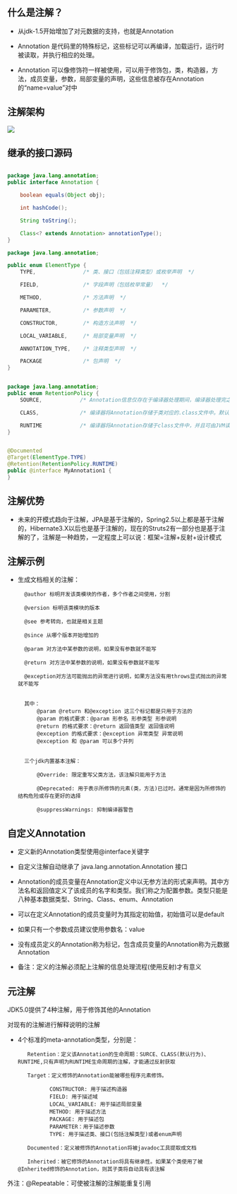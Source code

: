 ## 什么是注解？
- 从jdk-1.5开始增加了对元数据的支持，也就是Annotation

- Annotation 是代码里的特殊标记，这些标记可以再编译，加载运行，运行时被读取，并执行相应的处理。
- Annotation 可以像修饰符一样被使用，可以用于修饰包，类，构造器，方法，成员变量，参数，局部变量的声明，这些信息被存在Annotation的“name=value”对中

## 注解架构

![](https://www.runoob.com/wp-content/uploads/2019/08/28123151-d471f82eb2bc4812b46cc5ff3e9e6b82.jpg)

## 继承的接口源码
```java

package java.lang.annotation;
public interface Annotation {

    boolean equals(Object obj);

    int hashCode();

    String toString();

    Class<? extends Annotation> annotationType();
}

```

```java
package java.lang.annotation;

public enum ElementType {
    TYPE,               /* 类、接口（包括注释类型）或枚举声明  */

    FIELD,              /* 字段声明（包括枚举常量）  */

    METHOD,             /* 方法声明  */

    PARAMETER,          /* 参数声明  */

    CONSTRUCTOR,        /* 构造方法声明  */

    LOCAL_VARIABLE,     /* 局部变量声明  */

    ANNOTATION_TYPE,    /* 注释类型声明  */

    PACKAGE             /* 包声明  */
}

```

```java

package java.lang.annotation;
public enum RetentionPolicy {
    SOURCE,            /* Annotation信息仅存在于编译器处理期间，编译器处理完之后就没有该Annotation信息了  */

    CLASS,             /* 编译器将Annotation存储于类对应的.class文件中。默认行为  */

    RUNTIME            /* 编译器将Annotation存储于class文件中，并且可由JVM读入 */
}

```

```java

@Documented
@Target(ElementType.TYPE)
@Retention(RetentionPolicy.RUNTIME)
public @interface MyAnnotation1 {
}

```
## 注解优势

- 未来的开模式趋向于注解，JPA是基于注解的，Spring2.5以上都是基于注解的，Hibernate3.X以后也是基于注解的，现在的Struts2有一部分也是基于注解的了，注解是一种趋势，一定程度上可以说：框架=注解+反射+设计模式

## 注解示例

- 生成文档相关的注解：
        
        @author 标明开发该类模块的作者，多个作者之间使用，分割
        
        @version 标明该类模块的版本
        
        @see 参考转向，也就是相关主题
        
        @since 从哪个版本开始增加的
        
        @param 对方法中某参数的说明，如果没有参数就不能写
        
        @return 对方法中某参数的说明，如果没有参数就不能写
        
        @exception对方法可能抛出的异常进行说明，如果方法没有用throws显式抛出的异常就不能写
        
        
        其中：
            @param @return 和@exception 这三个标记都是只用于方法的
            @param 的格式要求：@param 形参名 形参类型 形参说明
            @return 的格式要求：@return 返回值类型 返回值说明
            @exception 的格式要求：@exception 异常类型 异常说明
            @exception 和 @param 可以多个并列
       
       
        三个jdk内置基本注解：     
        
            @Override: 限定重写父类方法，该注解只能用于方法
            
            @Deprecated: 用于表示所修饰的元素(类，方法)已过时。通常是因为所修饰的结构危险或存在更好的选择
            
            @suppressWarnings: 抑制编译器警告

## 自定义Annotation 

- 定义新的Annotation类型使用@interface关键字

- 自定义注解自动继承了 java.lang.annotation.Annotation 接口

- Annotation的成员变量在Annotation定义中以无参方法的形式来声明。其中方法名和返回值定义了该成员的名字和类型。我们称之为配置参数。类型只能是八种基本数据类型、String、Class、enum、Annotation

- 可以在定义Annotation的成员变量时为其指定初始值，初始值可以是default

- 如果只有一个参数成员建议使用参数名：value

- 没有成员定义的Annotation称为标记，包含成员变量的Annotation称为元数据Annotation

- 备注：定义的注解必须配上注解的信息处理流程(使用反射)才有意义

## 元注解

JDK5.0提供了4种注解，用于修饰其他的Annotation

对现有的注解进行解释说明的注解

- 4个标准的meta-annotation类型，分别是：
         
         Retention：定义该Annotation的生命周期：SURCE、CLASS(默认行为)、RUNTIME,只有声明为RUNTIME生命周期的注解，才能通过反射获取
         
         Target：定义修饰的Annotation能被哪些程序元素修饰。
         
                CONSTRUCTOR: 用于描述构造器
                FIELD: 用于描述域
                LOCAL_VARIABLE: 用于描述局部变量
                METHOD: 用于描述方法
                PACKAGE: 用于描述包
                PARAMETER：用于描述参数
                TYPE: 用于描述类、接口(包括注解类型)或者enum声明
         
         Documented：定义被修饰的Annotation将被javadoc工具提取成文档
         
         Inherited：被它修饰的Annotation将具有继承性。如果某个类使用了被@Inherited修饰的Annotation，则其子类将自动具有该注解

外注：@Repeatable：可使被注解的注解能重复引用
        